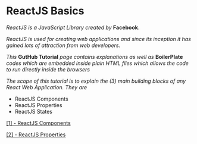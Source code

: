 # ReactJS Basics

_ReactJS is a JavaScript Library created by_ __Facebook__.

_ReactJS is used for creating web applications and since its inception it has gained lots of attraction from web developers._ 

_This_ __GutHub Tutorial__ _page contains explanations as well as_ __BoilerPlate__ _codes which are embedded inside plain HTML files which allows the code to run directly inside the browsers_

_The scope of this tutorial is to explain the (3) main building blocks of any React Web Application. They are_

- ReactJS Components
- ReactJS Properties 
- ReactJS States

[ [1] - ReactJS Components ](https://github.com/9lean/ReactJS-Basics/tree/master/Components)

[ [2] - ReactJS Properties ](https://github.com/9lean/ReactJS-Basics/tree/master/Properties)






